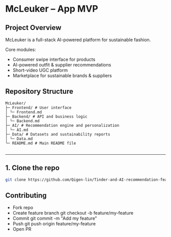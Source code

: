 # McLeuker – App MVP

## Project Overview
McLeuker is a full-stack AI-powered platform for sustainable fashion.

Core modules:
- Consumer swipe interface for products
- AI-powered outfit & supplier recommendations
- Short-video UGC platform 
- Marketplace for sustainable brands & suppliers   
 

## Repository Structure
```
McLeuker/
├─ Frontend/ # User interface
│ └─ Frontend.md
├─ Backend/ # API and business logic
│ └─ Backend.md
├─ AI/ # Recommendation engine and personalization
│ └─ AI.md
├─ Data/ # Datasets and sustainability reports
│ └─ Data.md
└─ README.md # Main README file
 
```
---

## 1. Clone the repo
```bash
git clone https://github.com/Qigen-lin/Tinder-and-AI-recommendation-features.git
```
## Contributing
- Fork repo
- Create feature branch git checkout -b feature/my-feature
- Commit git commit -m "Add my feature"
- Push git push origin feature/my-feature
- Open PR
